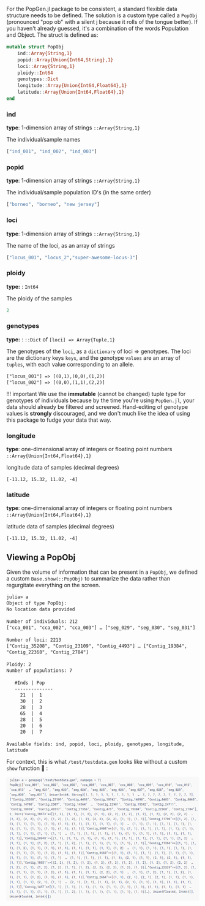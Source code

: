For the PopGen.jl package to be consistent, a standard flexible data structure needs to be defined. The solution is a custom type called a `PopObj` (pronounced "pop ob" with a silent j because it rolls of the tongue better). If you haven't already guessed, it's a combination of the words Population and Object. The struct is defined as:

```julia
mutable struct PopObj
    ind::Array{String,1}
    popid::Array{Union{Int64,String},1}
    loci::Array{String,1}
    ploidy::Int64
    genotypes::Dict
    longitude::Array{Union{Int64,Float64},1}
    latitude::Array{Union{Int64,Float64},1}
end
```

### ind 

**type**: 1-dimension array of strings `::Array{String,1}`

The individual/sample names

```julia
["ind_001", "ind_002", "ind_003"]
```



### popid

**type**: 1-dimension array of strings `::Array{String,1}`

The individual/sample population ID's (in the same order)

```julia
["borneo", "borneo", "new jersey"]
```



### loci

**type**: 1-dimension array of strings `::Array{String,1}`

The name of the loci, as an array of strings

```julia
["locus_001", "locus_2","super-awesome-locus-3"]
```



### ploidy

**type:** : `Int64`

The ploidy of the samples

```julia
2
```



### genotypes 

**type:** :  `::Dict` of `[loci] => Array{Tuple,1}`

The genotypes of the `loci`, as a `dictionary` of loci => genotypes. The loci are the dictionary keys `keys`, and the genotype `values` are an array of `tuples`, with each value corresponding to an allele. 

```
["locus_001"] => [(0,1),(0,0),(1,2)]
["locus_002"] => [(0,0),(1,1),(2,2)]
```

!!! important
    We use the **immutable** (cannot be changed) tuple type for genotypes of individuals because by the time you're using `PopGen.jl`, your data should already be filtered and screened. Hand-editing of genotype values is **strongly** discouraged, and we don't much like the idea of using this package to fudge your data that way.



### longitude

**type**: one-dimensional array of integers or floating point numbers `::Array{Union{Int64,Float64},1}`

longitude data of samples (decimal degrees)

```
[-11.12, 15.32, 11.02, -4]
```



### latitude

**type**: one-dimensional array of integers or floating point numbers `::Array{Union{Int64,Float64},1}`

latitude data of samples (decimal degrees)

```
[-11.12, 15.32, 11.02, -4]
```



## Viewing a PopObj

Given the volume of information that can be present in a `PopObj`, we defined a custom `Base.show(::PopObj)` to summarize the data rather than regurgitate everything on the screen. 

```
julia> a
Object of type PopObj:
No location data provided

Number of individuals: 212
["cca_001", "cca_002", "cca_003"] … ["seg_029", "seg_030", "seg_031"]

Number of loci: 2213
["Contig_35208", "Contig_23109", "Contig_4493"] … ["Contig_19384", "Contig_22368", "Contig_2784"]

Ploidy: 2
Number of populations: 7

   #Inds | Pop
   --------------
     21  |  1
     30  |  2
     28  |  3
     65  |  4
     28  |  5
     20  |  6
     20  |  7

Available fields: ind, popid, loci, ploidy, genotypes, longitude, latitude
```



For context, this is what `/test/testdata.gen` looks like without a custom `show` function 🤮 :

![popobj_raw](img/popobj_raw.png)



